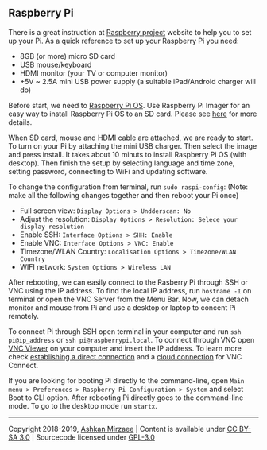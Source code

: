 ## Raspberry Pi

There is a great instruction at [Raspberry project](https://projects.raspberrypi.org/en/projects/raspberry-pi-setting-up) 
website to help you to set up your Pi. As a quick reference to set up your Raspberry Pi you need:
- 8GB (or more) micro SD card
- USB mouse/keyboard
- HDMI monitor (your TV or computer monitor)
- +5V ~ 2.5A mini USB power supply (a suitable iPad/Android charger will do)

Before start, we need to [Raspberry Pi OS](https://www.raspberrypi.org/downloads/). Use Raspberry Pi Imager for an easy way to install Raspberry Pi OS to an SD card. Please see [here](https://projects.raspberrypi.org/en/projects/raspberry-pi-setting-up/2) for more details.

When SD card, mouse and HDMI cable are attached, we are ready to start. To turn on your Pi by attaching the mini USB charger. Then select the image and press install. It takes about 10 minuts to install Raspberry Pi OS (with desktop). Then finish the setup by selecting language and time zone, setting password, connecting to WiFi and updating software. 

To change the configuration from terminal, run `sudo raspi-config`: (Note: make all the following changes together and then reboot your Pi once)   
- Full screen view: `Display Options > Undderscan: No` 
- Adjust the resolution: `Display Options > Resolution: Selece your display resolution`
- Enable SSH:  `Interface Options > SHH: Enable`
- Enable VNC: `Interface Options > VNC: Enable`
- Timezone/WLAN Country: `Localisation Options > Timezone/WLAN Country`
- WIFI network: `System Options > Wireless LAN`

After rebooting, we can easily connect to the Rasberry Pi through SSH or VNC using the IP address. To find the local IP address, run `hostname -I` on terminal or open the VNC Server from the Menu Bar. Now, we can detach monitor and mouse from Pi and use a desktop or laptop to concent Pi remotely.

To connect Pi through SSH open terminal in your computer and run `ssh pi@ip_address` or `ssh pi@raspberrypi.local`. To connect through VNC open [VNC Viewer](https://www.realvnc.com/en/connect/download/viewer/) on your computer and insert the IP address. To learn more check [establishing a direct connection](https://www.realvnc.com/en/connect/docs/raspberry-pi.html#raspberry-pi-connect-direct) and a [cloud connection](https://www.realvnc.com/en/connect/docs/raspberry-pi.html#raspberry-pi-connect-cloud) for VNC Connect.

If you are looking for booting Pi directly to the command-line, open `Main menu > Preferences > Raspberry Pi Configuration > System` and select Boot to CLI option. After rebooting Pi directly goes to the command-line mode. To go to the desktop mode run `startx`. 

---
Copyright 2018-2019, [Ashkan Mirzaee](https://ashki23.github.io/index.html) | Content is available under [CC BY-SA 3.0](https://creativecommons.org/licenses/by-sa/3.0/) | Sourcecode licensed under [GPL-3.0](https://www.gnu.org/licenses/gpl-3.0.en.html)
